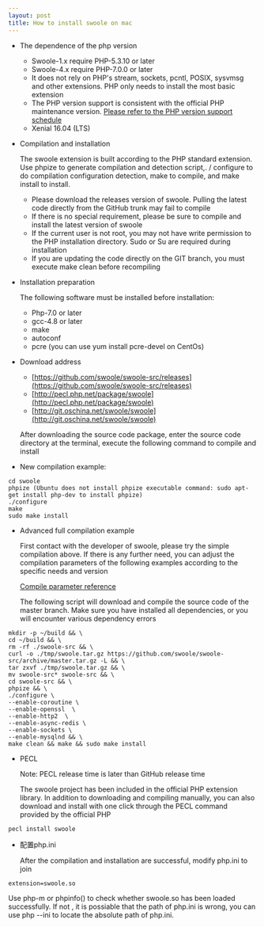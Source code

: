```yaml
---
layout: post
title: How to install swoole on mac
---
```

- The dependence of the php version
    - Swoole-1.x require PHP-5.3.10 or later
    - Swoole-4.x require PHP-7.0.0 or later
    - It does not rely on PHP's stream, sockets, pcntl, POSIX, sysvmsg and other extensions. PHP only needs to install the most basic extension
    - The PHP version support is consistent with the official PHP maintenance version. [Please refer to the PHP version support schedule](https://www.php.net/supported-versions.php)
    - Xenial 16.04 (LTS)

- Compilation and installation

    The swoole extension is built according to the PHP standard extension. Use phpize to generate compilation and detection script,. / configure to do compilation configuration detection, make to compile, and make install to install.

    - Please download the releases version of swoole. Pulling the latest code directly from the GitHub trunk may fail to compile
    - If there is no special requirement, please be sure to compile and install the latest version of swoole
    - If the current user is not root, you may not have write permission to the PHP installation directory. Sudo or Su are required during installation
    - If you are updating the code directly on the GIT branch, you must execute make clean before recompiling

- Installation preparation

    The following software must be installed before installation:
    
    - Php-7.0 or later
    - gcc-4.8 or later
    - make
    - autoconf
    - pcre (you can use yum install pcre-devel on CentOs)

- Download address
    
    - [https://github.com/swoole/swoole-src/releases](https://github.com/swoole/swoole-src/releases)
    - [http://pecl.php.net/package/swoole](http://pecl.php.net/package/swoole)
    - [http://git.oschina.net/swoole/swoole](http://git.oschina.net/swoole/swoole)

    After downloading the source code package, enter the source code directory at the terminal, execute the following command to compile and install

- New compilation example:

```
cd swoole
phpize (Ubuntu does not install phpize executable command: sudo apt-get install php-dev to install phpize)
./configure
make 
sudo make install
```

- Advanced full compilation example

    First contact with the developer of swoole, please try the simple compilation above. If there is any further need, you can adjust the compilation parameters of the following examples according to the specific needs and version

    [Compile parameter reference](https://wiki.swoole.com/wiki/page/437.html)

    The following script will download and compile the source code of the master branch. Make sure you have installed all dependencies, or you will encounter various dependency errors

```
mkdir -p ~/build && \
cd ~/build && \
rm -rf ./swoole-src && \
curl -o ./tmp/swoole.tar.gz https://github.com/swoole/swoole-src/archive/master.tar.gz -L && \
tar zxvf ./tmp/swoole.tar.gz && \
mv swoole-src* swoole-src && \
cd swoole-src && \
phpize && \
./configure \
--enable-coroutine \
--enable-openssl  \
--enable-http2  \
--enable-async-redis \
--enable-sockets \
--enable-mysqlnd && \
make clean && make && sudo make install
```

- PECL

    Note: PECL release time is later than GitHub release time

    The swoole project has been included in the official PHP extension library. In addition to downloading and compiling manually, you can also download and install with one click through the PECL command provided by the official PHP

```
pecl install swoole
```
- 配置php.ini

    After the compilation and installation are successful, modify php.ini to join

```
extension=swoole.so
```

Use php-m or phpinfo() to check whether swoole.so has been loaded successfully. If not , it is possiable that the path of php.ini is wrong, you can use php --ini to locate the absolute path of php.ini.